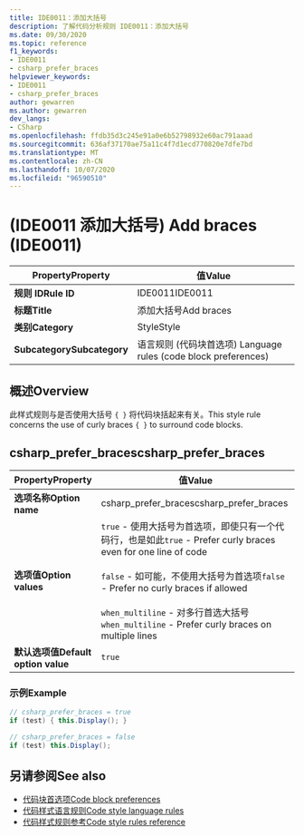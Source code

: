 ```yaml
---
title: IDE0011：添加大括号
description: 了解代码分析规则 IDE0011：添加大括号
ms.date: 09/30/2020
ms.topic: reference
f1_keywords:
- IDE0011
- csharp_prefer_braces
helpviewer_keywords:
- IDE0011
- csharp_prefer_braces
author: gewarren
ms.author: gewarren
dev_langs:
- CSharp
ms.openlocfilehash: ffdb35d3c245e91a0e6b52798932e60ac791aaad
ms.sourcegitcommit: 636af37170ae75a11c4f7d1ecd770820e7dfe7bd
ms.translationtype: MT
ms.contentlocale: zh-CN
ms.lasthandoff: 10/07/2020
ms.locfileid: "96590510"
---
```

# <a name="add-braces-ide0011"></a><span data-ttu-id="a548b-103"> (IDE0011 添加大括号) </span><span class="sxs-lookup"><span data-stu-id="a548b-103">Add braces (IDE0011)</span></span>

|<span data-ttu-id="a548b-104">Property</span><span class="sxs-lookup"><span data-stu-id="a548b-104">Property</span></span>|<span data-ttu-id="a548b-105">值</span><span class="sxs-lookup"><span data-stu-id="a548b-105">Value</span></span>|
|-|-|
| <span data-ttu-id="a548b-106">**规则 ID**</span><span class="sxs-lookup"><span data-stu-id="a548b-106">**Rule ID**</span></span> | <span data-ttu-id="a548b-107">IDE0011</span><span class="sxs-lookup"><span data-stu-id="a548b-107">IDE0011</span></span> |
| <span data-ttu-id="a548b-108">**标题**</span><span class="sxs-lookup"><span data-stu-id="a548b-108">**Title**</span></span> | <span data-ttu-id="a548b-109">添加大括号</span><span class="sxs-lookup"><span data-stu-id="a548b-109">Add braces</span></span> |
| <span data-ttu-id="a548b-110">**类别**</span><span class="sxs-lookup"><span data-stu-id="a548b-110">**Category**</span></span> | <span data-ttu-id="a548b-111">Style</span><span class="sxs-lookup"><span data-stu-id="a548b-111">Style</span></span> |
| <span data-ttu-id="a548b-112">**Subcategory**</span><span class="sxs-lookup"><span data-stu-id="a548b-112">**Subcategory**</span></span> | <span data-ttu-id="a548b-113">语言规则 (代码块首选项) </span><span class="sxs-lookup"><span data-stu-id="a548b-113">Language rules (code block preferences)</span></span> |

## <a name="overview"></a><span data-ttu-id="a548b-114">概述</span><span class="sxs-lookup"><span data-stu-id="a548b-114">Overview</span></span>

<span data-ttu-id="a548b-115">此样式规则与是否使用大括号 `{ }` 将代码块括起来有关。</span><span class="sxs-lookup"><span data-stu-id="a548b-115">This style rule concerns the use of curly braces `{ }` to surround code blocks.</span></span>

## <a name="csharp_prefer_braces"></a><span data-ttu-id="a548b-116">csharp_prefer_braces</span><span class="sxs-lookup"><span data-stu-id="a548b-116">csharp_prefer_braces</span></span>

|<span data-ttu-id="a548b-117">Property</span><span class="sxs-lookup"><span data-stu-id="a548b-117">Property</span></span>|<span data-ttu-id="a548b-118">值</span><span class="sxs-lookup"><span data-stu-id="a548b-118">Value</span></span>|
|-|-|
| <span data-ttu-id="a548b-119">**选项名称**</span><span class="sxs-lookup"><span data-stu-id="a548b-119">**Option name**</span></span> | <span data-ttu-id="a548b-120">csharp_prefer_braces</span><span class="sxs-lookup"><span data-stu-id="a548b-120">csharp_prefer_braces</span></span>
| <span data-ttu-id="a548b-121">**选项值**</span><span class="sxs-lookup"><span data-stu-id="a548b-121">**Option values**</span></span> | <span data-ttu-id="a548b-122">`true` - 使用大括号为首选项，即使只有一个代码行，也是如此</span><span class="sxs-lookup"><span data-stu-id="a548b-122">`true` - Prefer curly braces even for one line of code</span></span><br /><br /><span data-ttu-id="a548b-123">`false` - 如可能，不使用大括号为首选项</span><span class="sxs-lookup"><span data-stu-id="a548b-123">`false` - Prefer no curly braces if allowed</span></span><br /><br /><span data-ttu-id="a548b-124">`when_multiline` - 对多行首选大括号</span><span class="sxs-lookup"><span data-stu-id="a548b-124">`when_multiline` - Prefer curly braces on multiple lines</span></span> |
| <span data-ttu-id="a548b-125">**默认选项值**</span><span class="sxs-lookup"><span data-stu-id="a548b-125">**Default option value**</span></span> | `true` |

### <a name="example"></a><span data-ttu-id="a548b-126">示例</span><span class="sxs-lookup"><span data-stu-id="a548b-126">Example</span></span>

```csharp
// csharp_prefer_braces = true
if (test) { this.Display(); }

// csharp_prefer_braces = false
if (test) this.Display();
```

## <a name="see-also"></a><span data-ttu-id="a548b-127">另请参阅</span><span class="sxs-lookup"><span data-stu-id="a548b-127">See also</span></span>

- [<span data-ttu-id="a548b-128">代码块首选项</span><span class="sxs-lookup"><span data-stu-id="a548b-128">Code block preferences</span></span>](code-block-preferences.md)
- [<span data-ttu-id="a548b-129">代码样式语言规则</span><span class="sxs-lookup"><span data-stu-id="a548b-129">Code style language rules</span></span>](language-rules.md)
- [<span data-ttu-id="a548b-130">代码样式规则参考</span><span class="sxs-lookup"><span data-stu-id="a548b-130">Code style rules reference</span></span>](index.md)
